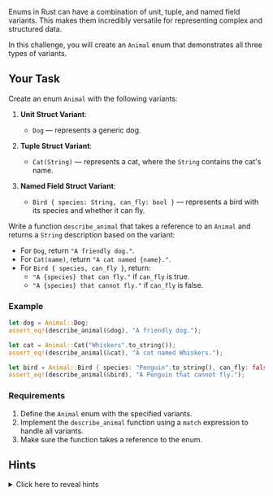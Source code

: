 Enums in Rust can have a combination of unit, tuple, and named field variants. This makes them incredibly versatile for representing complex and structured data.

In this challenge, you will create an `Animal` enum that demonstrates all three types of variants.

## Your Task

Create an enum `Animal` with the following variants:

1. **Unit Struct Variant**:

   - `Dog` — represents a generic dog.

2. **Tuple Struct Variant**:

   - `Cat(String)` — represents a cat, where the `String` contains the cat's name.

3. **Named Field Struct Variant**:
   - `Bird { species: String, can_fly: bool }` — represents a bird with its species and whether it can fly.

Write a function `describe_animal` that takes a reference to an `Animal` and returns a `String` description based on the variant:

- For `Dog`, return `"A friendly dog."`.
- For `Cat(name)`, return `"A cat named {name}."`.
- For `Bird { species, can_fly }`, return:
  - `"A {species} that can fly."` if `can_fly` is true.
  - `"A {species} that cannot fly."` if `can_fly` is false.

### Example

```rust
let dog = Animal::Dog;
assert_eq!(describe_animal(&dog), "A friendly dog.");

let cat = Animal::Cat("Whiskers".to_string());
assert_eq!(describe_animal(&cat), "A cat named Whiskers.");

let bird = Animal::Bird { species: "Penguin".to_string(), can_fly: false };
assert_eq!(describe_animal(&bird), "A Penguin that cannot fly.");
```

### Requirements

1. Define the `Animal` enum with the specified variants.
2. Implement the `describe_animal` function using a `match` expression to handle all variants.
3. Make sure the function takes a reference to the enum.

## Hints

<details>
<summary>Click here to reveal hints</summary>

- Use the `match` statement to destructure tuple and named field variants.
- String formatting with `format!` makes it easy to include dynamic values in your description.
- `String` is a heap-allocated string; remember to handle it correctly when matching.

</details>
